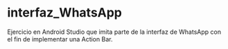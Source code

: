 # interfaz_WhatsApp
Ejercicio en Android Studio que imita parte de la interfaz de WhatsApp con el fin de implementar una Action Bar.
